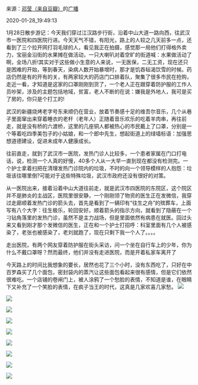 来源：[邓莹（来自豆瓣）](https://www.douban.com/people/1502959/)的[广播](https://www.douban.com/people/1502959/status/2777905268/)


2020-01-28_19:49:13


1月28日散步游记：今天我们穿过江汉路步行街，沿着中山大道一路向西，往武汉市一医院和四医院行进。今天天气不错，有阳光，路上的人较之几天前多一点，还看到了三个拉开网打羽毛球的人，看见我正在拍摄，感觉那一局他们打得格外卖力，宝丽金沿街的水果摊在做活动，一只大喇叭对着空旷的街道喊：水果做活动了啊，全场八折!其实对于这些做小生意的人来说，一无医保，二无工资，现在还只是困难的开始，等到春天，染病人数开始暴增时，那才是饥吞毡渴饮雪的时候。药店仍然是有的开有的关，有两家较大的药店门口排着队，聚集了很多市民在抢购，走近一看，才知道是这家的口罩刚刚到货了，一个老人正在跟穿着防护服的工作人员吵架，涉及的主题包括地域，贫富，老人不断的在说：嫌我是外地人，我可是买了房的，你只是个打工的!

武汉的新疆烧烤老字号东来顺仍在营业，放着节奏感十足的维吾尔音乐，几个从巷子里面窜出来穿着睡衣的老杆（老年人）正随着音乐欢乐的吃着羊肉串，再往前走，就是没有桥的六渡桥，这里的几座铜人都被热心的市民戴上了口罩，分别是一个等着吃四季美包子的小姑娘，和一个郎中先生，想起街道上的绿墙标语：加强思想道德建设，促进未成年人健康成长。

往前直走，就到了武汉市一医院，发热门诊人比较多，一个患者家属在门口打电话，说，检测一个人真的好慢，40多个人从一大早一直到现在都没有检测完。一个护士拿着扫把在清理发热门诊院内的垃圾，不时的向一个领导模样的人抱怨：垃圾该往哪里倒?可能对于这些特殊垃圾，武汉市政府还没有很好的对策。

从一医院出来，接着沿着中山大道往前走，就是武汉市四医院的东院区，这个院区并不是肺炎的主战区，医院里很安静，一个刚刚领了物资的医生正在发微信，我穿过走廊顺着发热门诊的箭头去，首先是看到了一辆印有“往生之舟”的殡葬车，上面写有八个大字：往生极乐，轮回安好。顺着箭头的指示方向，就看到了隐蔽在一个刁钻角落里的发热门诊，虽然不是主力战场，但是里面依然有病患在就医。回过头来又看到刚才那个发微信的医生，正在和一个护士打招呼：科室里面有几个人被感染了，老张也被感染了，老刘就跑了，现在只剩下我一个人了。。。。

走出医院，有两个网友穿着防护服在街头采访，问一个坐在自行车上的少年，你为什么不戴口罩呀？然而最终，他们并没有走进医院，而是开着私家车离开了

今天路上的时间比我想象的要长，居然也花了三个小时，没有东西吃了，只好在中百罗森买了几个面包，密封袋内的蒸汽让这些面包看起来很有感情，但是它们依然很难吃。一个店铺的卷闸门上，被人涂鸦了一个愁脸的表情，不知道是谁，在眼睛下又补充了一个笑脸的表情，在疯子当王的时代，这真是几家欢喜几家愁。
![](./pic/2020-01-28_19:49:13-邓莹的广播1.jpg)  

![](./pic/2020-01-28_19:49:13-邓莹的广播2.jpg)  

![](./pic/2020-01-28_19:49:13-邓莹的广播3.jpg)  

![](./pic/2020-01-28_19:49:13-邓莹的广播4.jpg)  

![](./pic/2020-01-28_19:49:13-邓莹的广播5.jpg)  

![](./pic/2020-01-28_19:49:13-邓莹的广播6.jpg)  

![](./pic/2020-01-28_19:49:13-邓莹的广播7.jpg)  

![](./pic/2020-01-28_19:49:13-邓莹的广播8.jpg)  

![](./pic/2020-01-28_19:49:13-邓莹的广播9.jpg)  

